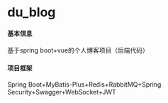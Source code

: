 # du_blog

#### 基本信息
基于spring boot+vue的个人博客项目（后端代码）

#### 项目框架
Spring Boot+MyBatis-Plus+Redis+RabbitMQ+Spring Security+Swagger+WebSocket+JWT